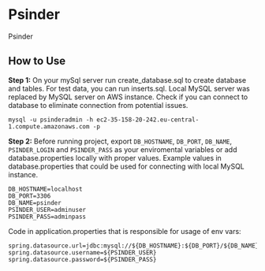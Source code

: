 # Psinder

Psinder

## How to Use

**Step 1:**
On your mySql server run create_database.sql to create database and tables.
For test data, you can run inserts.sql.
Local MySQL server was replaced by MySQL server on AWS instance. Check if you can connect to database to eliminate connection from potential issues.
```
mysql -u psinderadmin -h ec2-35-158-20-242.eu-central-1.compute.amazonaws.com -p
```

**Step 2:**
Before running project, export `DB_HOSTNAME`, `DB_PORT`, `DB_NAME`, `PSINDER_LOGIN` and `PSINDER_PASS` as your enviromental variables or add database.properties locally with proper values.
Example values in database.properties that could be used for connecting with local MySQL instance.
```
DB_HOSTNAME=localhost
DB_PORT=3306
DB_NAME=psinder
PSINDER_USER=adminuser
PSINDER_PASS=adminpass
```

Code in application.properties that is responsible for usage of env vars:
```
spring.datasource.url=jdbc:mysql://${DB_HOSTNAME}:${DB_PORT}/${DB_NAME}
spring.datasource.username=${PSINDER_USER}
spring.datasource.password=${PSINDER_PASS}
```
